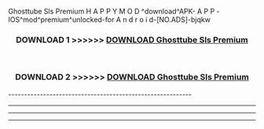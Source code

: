  Ghosttube Sls Premium  H A P P Y M O D ^download^APK- A P P -IOS^mod^premium^unlocked-for A n d r o i d-[NO.ADS]-bjqkw



<div align="center">

<h3>DOWNLOAD 1 >>>>>> <a href="https://en-mod.web.app/?en= Ghosttube Sls Premium ">DOWNLOAD Ghosttube Sls Premium  </a></h3><br>

<h3>DOWNLOAD 2 >>>>>> <a href="https://en-mod.web.app/?en= Ghosttube Sls Premium ">DOWNLOAD Ghosttube Sls Premium  </a></h3>

</div>
----------------------------------------------------------

----------------------------------------------------------

----------------------------------------------------------

----------------------------------------------------------



